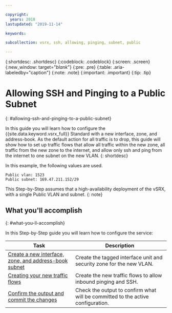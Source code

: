 ```yaml
---

copyright:
  years: 2018
lastupdated: "2019-11-14"

keywords:

subcollection: vsrx, ssh, allowing, pinging, subnet, public

---
```


{:shortdesc: .shortdesc}
{:codeblock: .codeblock}
{:screen: .screen}
{:new_window: target="_blank_"}
{:pre: .pre}
{:table: .aria-labeledby="caption"}
{:note: .note}
{:important: .important}
{:tip: .tip}

# Allowing SSH and Pinging to a Public Subnet
{: #allowing-ssh-and-pinging-to-a-public-subnet}

In this guide you will learn how to configure the {{site.data.keyword.vsrx_full}} Standard with a new interface, zone, and address-book. As the default action for all traffic is to drop, this guide will show how to set up traffic flows that allow all traffic within the new zone, all traffic from the new zone to the internet, and allow only ssh and ping from the internet to one subnet on the new VLAN.
{: shortdesc}

In this example, the following values are used.

```
Public vlan: 1523
Public subnet: 169.47.211.152/29
```

This Step-by-Step assumes that a high-availability deployment of the vSRX, with a single Public VLAN and subnet.
{: note}

## What you'll accomplish
{: #what-you-ll-accomplish}

In this Step-by-Step guide you will learn how to configure the service:

Task  | Description
------------- | -------------
[Create a new interface, zone, and address-book subnet](/docs/vsrx?topic=vsrx-creating-the-new-interface-zone-and-address-book-subnet) | Create the tagged interface unit and security zone for the new VLAN.
[Creating your new traffic flows](/docs/vsrx?topic=vsrx-creating-your-new-traffic-flows) | Create the new traffic flows to allow inbound pinging and SSH.
[Confirm the output and commit the changes](/docs/vsrx?topic=vsrx-confirming-the-output-and-commiting-the-changes) | Check the output to confirm what will be committed to the active configuration.
